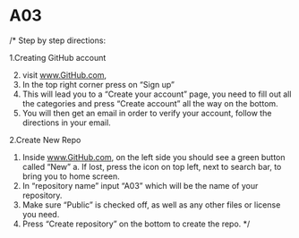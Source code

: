 # A03

/*
Step by step directions:

1.Creating GitHub account

2)	visit www.GitHub.com, 
3)	In the top right corner press on “Sign up”
4)	This will lead you to a “Create your account” page, you need to fill out all the categories and press “Create account” all the way on the bottom.
5)	You will then get an email in order to verify your account, follow the directions in your email.


2.Create New Repo

1)	Inside www.GitHub.com, on the left side you should see a green button called “New”
    a.	If lost, press the icon on top left, next to search bar, to bring you to home screen.
2)	In “repository name” input “A03” which will be the name of your repository.
3)	Make sure “Public” is checked off, as well as any other files or license you need.
4)	Press “Create repository” on the bottom to create the repo.
*/

